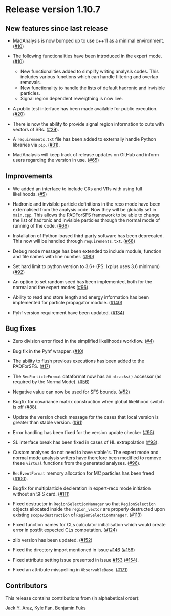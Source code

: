 # Release version 1.10.7

## New features since last release

 * MadAnalysis is now bumped up to use c++11 as a minimal environment.
   ([#10](https://github.com/MadAnalysis/madanalysis5/pull/10))

 * The following functionalities have been introduced in the expert mode.
   ([#10](https://github.com/MadAnalysis/madanalysis5/pull/10))
   * New functionalities added to simplify writing analysis codes. This includes
     various functions which can handle filtering and overlap removals.
   * New functionality to handle the lists of default hadronic and invisible
     particles.
   * Signal region dependent reweigthing is now live.

 * A public test interface has been made available for public execution.
   ([#20](https://github.com/MadAnalysis/madanalysis5/pull/20))

 * There is now the ability to provide signal region information to cuts with
   vectors of SRs.
   ([#29](https://github.com/MadAnalysis/madanalysis5/pull/29)).

 * A `requirements.txt` file has been added to externally handle Python
   libraries via `pip`.
   ([#31](https://github.com/MadAnalysis/madanalysis5/pull/31)).

 * MadAnalysis will keep track of release updates on GitHub and inform users
   regarding the version in use. 
   ([#65](https://github.com/MadAnalysis/madanalysis5/pull/65))

## Improvements

 * We added an interface to include CRs and VRs with using full likelihoods.
   ([#5](https://github.com/MadAnalysis/madanalysis5/pull/5))
 
 * Hadronic and invisible particle definitions in the reco mode have been externalised
   from the analysis code. Now they will be globally set in `main.cpp`. This allows the
   PADForSFS framework to be able to change the list of hadronic and invisible 
   particles through the normal mode of running of the code. 
   ([#66](https://github.com/MadAnalysis/madanalysis5/pull/66))

 * Installation of Python-based third-party software has been deprecated. 
   This now will be handled through `requirements.txt`.
   ([#68](https://github.com/MadAnalysis/madanalysis5/pull/68))

 * Debug mode message has been extended to include module, function and file names 
   with line number. ([#90](https://github.com/MadAnalysis/madanalysis5/pull/90))
 
 * Set hard limit to python version to 3.6+ (PS: lxplus uses 3.6 minimum)
   ([#92](https://github.com/MadAnalysis/madanalysis5/pull/92))

 * An option to set random seed has been implemented, both for the normal and the expert modes
   ([#96](https://github.com/MadAnalysis/madanalysis5/pull/96)).

* Ability to read and store length and energy information has been implemented
  for particle propagator module.
  ([#140](https://github.com/MadAnalysis/madanalysis5/pull/140))

* Pyhf version requirement have been updated.
  ([#134](https://github.com/MadAnalysis/madanalysis5/pull/134))

## Bug fixes
 * Zero division error fixed in the simplified likelihoods workflow.
   ([#4](https://github.com/MadAnalysis/madanalysis5/pull/4))

 * Bug fix in the Pyhf wrapper.
   ([#10](https://github.com/MadAnalysis/madanalysis5/pull/10))

 * The ability to flush previous executions has been added to the PADForSFS.
   ([#17](https://github.com/MadAnalysis/madanalysis5/pull/17))

 * The `RecParticleFormat` dataformat now has an `ntracks()` accessor (as
   required by the NormalMode).
   ([#56](https://github.com/MadAnalysis/madanalysis5/pull/56))

 * Negative value can now be used for SFS bounds.
   ([#52](https://github.com/MadAnalysis/madanalysis5/pull/52))

 * Bugfix for covariance matrix construction when global likelihood switch is off
   ([#88](https://github.com/MadAnalysis/madanalysis5/pull/88)).

 * Update the version check message for the cases that local version is greater
   than stable version. ([#91](https://github.com/MadAnalysis/madanalysis5/pull/91))
 * Error handling has been fixed for the version update checker
   ([#95](https://github.com/MadAnalysis/madanalysis5/pull/95)).

 * SL interface break has been fixed in cases of HL extrapolation
   ([#93](https://github.com/MadAnalysis/madanalysis5/pull/93)).

 * Custom analyses do not need to have vtable's. The expert mode and normal mode
   analysis writers have therefore been modified to remove these `virtual` functions
   from the generated analyses.
   ([#96](https://github.com/MadAnalysis/madanalysis5/pull/96)).

 * `RecEventFormat` memory allocation for MC particles has been freed
   ([#100](https://github.com/MadAnalysis/madanalysis5/pull/100)).

 * Bugfix for multiplarticle decleration in expert-reco mode initiation without an SFS card.
  ([#111](https://github.com/MadAnalysis/madanalysis5/pull/111))

 * Fixed destructor in `RegionSelectionManager` so that `RegionSelection`
  objects allocated inside the `region_vector` are properly destructed upon
  existing `scope/destruction` of `RegionSelectionManager`.
  ([#113](https://github.com/MadAnalysis/madanalysis5/pull/113))

 * Fixed function names for CLs calculator initialisation which would create
  error in postfit expected CLs computation.
  ([#124](https://github.com/MadAnalysis/madanalysis5/pull/124))

 * zlib version has been updated.
  ([#152](https://github.com/MadAnalysis/madanalysis5/pull/152))

 * Fixed the directory import mentioned in issue [#146](https://github.com/MadAnalysis/madanalysis5/issues/146)
 ([#156](https://github.com/MadAnalysis/madanalysis5/pull/156))

 * Fixed attribute setting issue presented in issue [#153](https://github.com/MadAnalysis/madanalysis5/issues/153)
  ([#154](https://github.com/MadAnalysis/madanalysis5/pull/154)).

 * Fixed an attribute misspelling in `ObservableBase`.
   ([#171](https://github.com/MadAnalysis/madanalysis5/pull/171)) 

## Contributors

This release contains contributions from (in alphabetical order):

[Jack Y. Araz](https://github.com/jackaraz), 
[Kyle Fan](https://github.com/kfan326), 
[Benjamin Fuks](https://github.com/bfuks)
